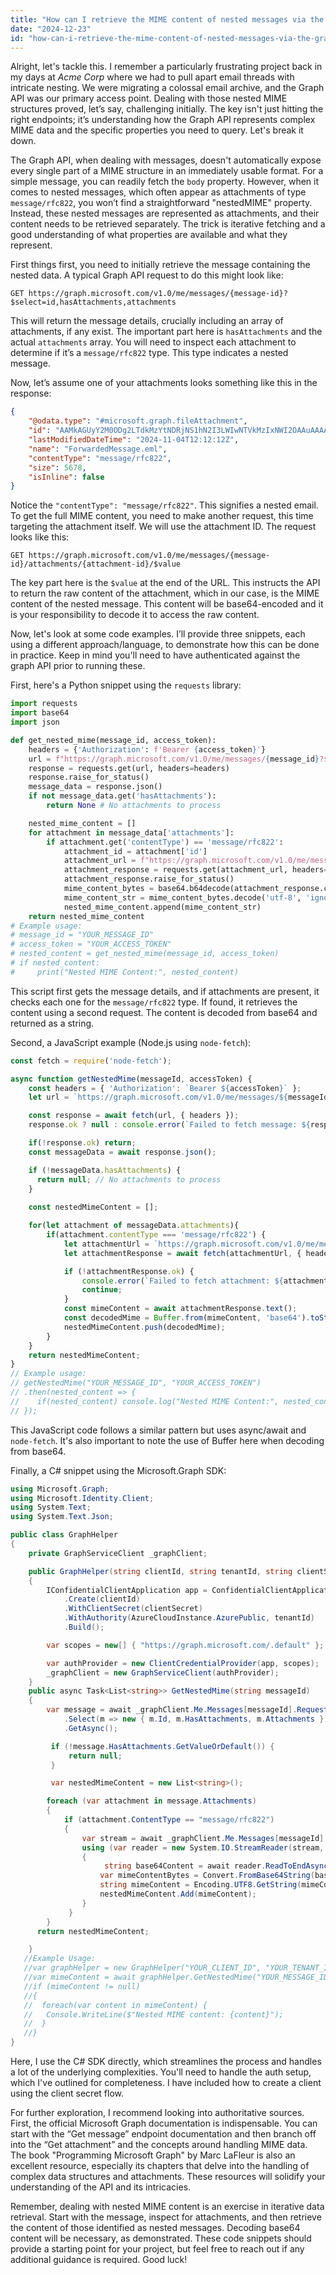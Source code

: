 ```yaml
---
title: "How can I retrieve the MIME content of nested messages via the Graph REST API?"
date: "2024-12-23"
id: "how-can-i-retrieve-the-mime-content-of-nested-messages-via-the-graph-rest-api"
---
```


Alright, let's tackle this. I remember a particularly frustrating project back in my days at *Acme Corp* where we had to pull apart email threads with intricate nesting. We were migrating a colossal email archive, and the Graph API was our primary access point. Dealing with those nested MIME structures proved, let’s say, challenging initially. The key isn't just hitting the right endpoints; it’s understanding how the Graph API represents complex MIME data and the specific properties you need to query. Let's break it down.

The Graph API, when dealing with messages, doesn't automatically expose every single part of a MIME structure in an immediately usable format. For a simple message, you can readily fetch the `body` property. However, when it comes to nested messages, which often appear as attachments of type `message/rfc822`, you won’t find a straightforward "nestedMIME" property. Instead, these nested messages are represented as attachments, and their content needs to be retrieved separately. The trick is iterative fetching and a good understanding of what properties are available and what they represent.

First things first, you need to initially retrieve the message containing the nested data. A typical Graph API request to do this might look like:

```http
GET https://graph.microsoft.com/v1.0/me/messages/{message-id}?$select=id,hasAttachments,attachments
```

This will return the message details, crucially including an array of attachments, if any exist. The important part here is `hasAttachments` and the actual `attachments` array. You will need to inspect each attachment to determine if it’s a `message/rfc822` type. This type indicates a nested message.

Now, let’s assume one of your attachments looks something like this in the response:

```json
{
    "@odata.type": "#microsoft.graph.fileAttachment",
    "id": "AAMkAGUyY2M0ODg2LTdkMzYtNDRjNS1hN2I3LWIwNTVkMzIxNWI2OAAuAAAAAABbT1qYx4q5Q479KxTqE4zSBwB70x0t517kQyR_I79q_v0YAAAAAAEGAAAACv7BwZt05SEh4cR5X-920AACXoE0wAAA=",
    "lastModifiedDateTime": "2024-11-04T12:12:12Z",
    "name": "ForwardedMessage.eml",
    "contentType": "message/rfc822",
    "size": 5678,
    "isInline": false
}
```

Notice the `"contentType": "message/rfc822"`. This signifies a nested email. To get the full MIME content, you need to make another request, this time targeting the attachment itself. We will use the attachment ID. The request looks like this:

```http
GET https://graph.microsoft.com/v1.0/me/messages/{message-id}/attachments/{attachment-id}/$value
```

The key part here is the `$value` at the end of the URL. This instructs the API to return the raw content of the attachment, which in our case, is the MIME content of the nested message. This content will be base64-encoded and it is your responsibility to decode it to access the raw content.

Now, let's look at some code examples. I’ll provide three snippets, each using a different approach/language, to demonstrate how this can be done in practice. Keep in mind you'll need to have authenticated against the graph API prior to running these.

First, here's a Python snippet using the `requests` library:

```python
import requests
import base64
import json

def get_nested_mime(message_id, access_token):
    headers = {'Authorization': f'Bearer {access_token}'}
    url = f"https://graph.microsoft.com/v1.0/me/messages/{message_id}?$select=id,hasAttachments,attachments"
    response = requests.get(url, headers=headers)
    response.raise_for_status()
    message_data = response.json()
    if not message_data.get('hasAttachments'):
        return None # No attachments to process

    nested_mime_content = []
    for attachment in message_data['attachments']:
        if attachment.get('contentType') == 'message/rfc822':
            attachment_id = attachment['id']
            attachment_url = f"https://graph.microsoft.com/v1.0/me/messages/{message_id}/attachments/{attachment_id}/$value"
            attachment_response = requests.get(attachment_url, headers=headers)
            attachment_response.raise_for_status()
            mime_content_bytes = base64.b64decode(attachment_response.content)
            mime_content_str = mime_content_bytes.decode('utf-8', 'ignore')
            nested_mime_content.append(mime_content_str)
    return nested_mime_content
# Example usage:
# message_id = "YOUR_MESSAGE_ID"
# access_token = "YOUR_ACCESS_TOKEN"
# nested_content = get_nested_mime(message_id, access_token)
# if nested_content:
#     print("Nested MIME Content:", nested_content)
```

This script first gets the message details, and if attachments are present, it checks each one for the `message/rfc822` type. If found, it retrieves the content using a second request. The content is decoded from base64 and returned as a string.

Second, a JavaScript example (Node.js using `node-fetch`):

```javascript
const fetch = require('node-fetch');

async function getNestedMime(messageId, accessToken) {
    const headers = { 'Authorization': `Bearer ${accessToken}` };
    let url = `https://graph.microsoft.com/v1.0/me/messages/${messageId}?$select=id,hasAttachments,attachments`;

    const response = await fetch(url, { headers });
    response.ok ? null : console.error(`Failed to fetch message: ${response.status} ${response.statusText}`);

    if(!response.ok) return;
    const messageData = await response.json();

    if (!messageData.hasAttachments) {
      return null; // No attachments to process
    }
    
    const nestedMimeContent = [];

    for(let attachment of messageData.attachments){
        if(attachment.contentType === 'message/rfc822') {
            let attachmentUrl = `https://graph.microsoft.com/v1.0/me/messages/${messageId}/attachments/${attachment.id}/$value`;
            let attachmentResponse = await fetch(attachmentUrl, { headers });

            if (!attachmentResponse.ok) {
                console.error(`Failed to fetch attachment: ${attachmentResponse.status} ${attachmentResponse.statusText}`);
                continue;
            }
            const mimeContent = await attachmentResponse.text();
            const decodedMime = Buffer.from(mimeContent, 'base64').toString('utf-8');
            nestedMimeContent.push(decodedMime);
        }
    }
    return nestedMimeContent;
}
// Example usage:
// getNestedMime("YOUR_MESSAGE_ID", "YOUR_ACCESS_TOKEN")
// .then(nested_content => {
//    if(nested_content) console.log("Nested MIME Content:", nested_content);
// });
```
This JavaScript code follows a similar pattern but uses async/await and `node-fetch`. It's also important to note the use of Buffer here when decoding from base64.

Finally, a C# snippet using the Microsoft.Graph SDK:

```csharp
using Microsoft.Graph;
using Microsoft.Identity.Client;
using System.Text;
using System.Text.Json;

public class GraphHelper
{
    private GraphServiceClient _graphClient;

    public GraphHelper(string clientId, string tenantId, string clientSecret)
    {
        IConfidentialClientApplication app = ConfidentialClientApplicationBuilder
            .Create(clientId)
            .WithClientSecret(clientSecret)
            .WithAuthority(AzureCloudInstance.AzurePublic, tenantId)
            .Build();

        var scopes = new[] { "https://graph.microsoft.com/.default" };

        var authProvider = new ClientCredentialProvider(app, scopes);
        _graphClient = new GraphServiceClient(authProvider);
    }
    public async Task<List<string>> GetNestedMime(string messageId)
    {
        var message = await _graphClient.Me.Messages[messageId].Request()
            .Select(m => new { m.Id, m.HasAttachments, m.Attachments })
            .GetAsync();

         if (!message.HasAttachments.GetValueOrDefault()) {
             return null;
         }

         var nestedMimeContent = new List<string>();

        foreach (var attachment in message.Attachments)
        {
            if (attachment.ContentType == "message/rfc822")
            {
                var stream = await _graphClient.Me.Messages[messageId].Attachments[attachment.Id].Content.Request().GetAsync();
                using (var reader = new System.IO.StreamReader(stream, Encoding.UTF8))
                {
                     string base64Content = await reader.ReadToEndAsync();
                    var mimeContentBytes = Convert.FromBase64String(base64Content);
                    string mimeContent = Encoding.UTF8.GetString(mimeContentBytes);
                    nestedMimeContent.Add(mimeContent);
                }
             }
        }
      return nestedMimeContent;

    }
   //Example Usage:
   //var graphHelper = new GraphHelper("YOUR_CLIENT_ID", "YOUR_TENANT_ID", "YOUR_CLIENT_SECRET");
   //var mimeContent = await graphHelper.GetNestedMime("YOUR_MESSAGE_ID");
   //if (mimeContent != null)
   //{
   //  foreach(var content in mimeContent) {
   //   Console.WriteLine($"Nested MIME content: {content}");
   //  }
   //}
}
```

Here, I use the C# SDK directly, which streamlines the process and handles a lot of the underlying complexities. You'll need to handle the auth setup, which I've outlined for completeness. I have included how to create a client using the client secret flow.

For further exploration, I recommend looking into authoritative sources. First, the official Microsoft Graph documentation is indispensable. You can start with the “Get message” endpoint documentation and then branch off into the “Get attachment” and the concepts around handling MIME data. The book "Programming Microsoft Graph" by Marc LaFleur is also an excellent resource, especially its chapters that delve into the handling of complex data structures and attachments. These resources will solidify your understanding of the API and its intricacies.

Remember, dealing with nested MIME content is an exercise in iterative data retrieval. Start with the message, inspect for attachments, and then retrieve the content of those identified as nested messages. Decoding base64 content will be necessary, as demonstrated. These code snippets should provide a starting point for your project, but feel free to reach out if any additional guidance is required. Good luck!
